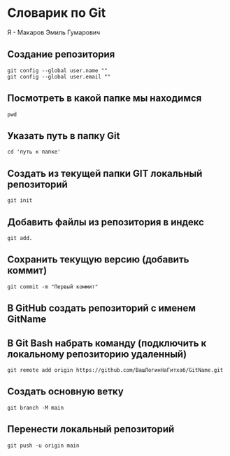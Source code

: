 # Словарик по Git
Я - Макаров Эмиль Гумарович
## Создание репозитория
 ```
git config --global user.name ""
git config --global user.email ""
```
## Посмотреть в какой папке мы находимся
```
pwd
```
## Указать путь в папку Git
```
cd 'путь к папке'
```
## Создать из текущей папки GIT локальный репозиторий
```
git init
```
## Добавить файлы из репозитория в индекс
```
git add.
```
## Сохранить текущую версию (добавить коммит)
```
git commit -m "Первый коммит"
```
## В GitHub создать репозиторий с именем GitName
## В Git Bash набрать команду (подключить к локальному репозиторию удаленный)
```
git remote add origin https://github.com/ВашЛогинНаГитхаб/GitName.git
```
## Создать основную ветку
```
git branch -M main
```
## Перенести локальный репозиторий 
```
git push -u origin main
```
